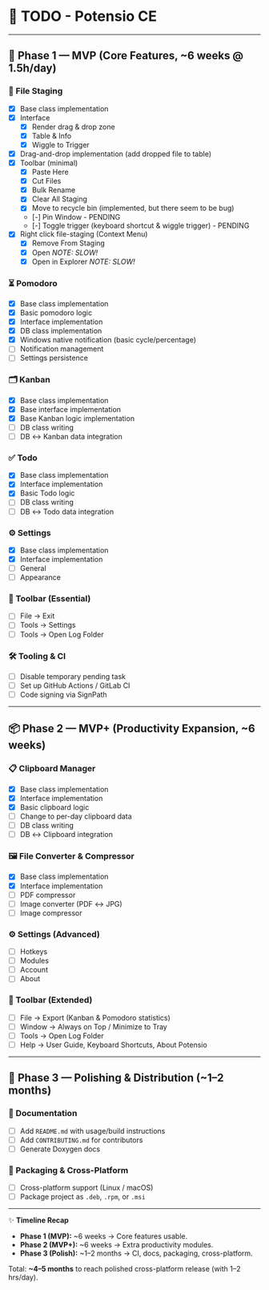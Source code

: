 # 📝 TODO - Potensio CE

---

## 🚀 Phase 1 — MVP (Core Features, ~6 weeks @ 1.5h/day)

### 📂 File Staging
- [X] Base class implementation  
- [X] Interface  
  - [X] Render drag & drop zone  
  - [X] Table & Info  
  - [X] Wiggle to Trigger 
- [X] Drag-and-drop implementation (add dropped file to table)
- [X] Toolbar (minimal)  
  - [X] Paste Here
  - [X] Cut Files
  - [X] Bulk Rename
  - [X] Clear All Staging
  - [X] Move to recycle bin (implemented, but there seem to be bug)
  - [-] Pin Window - PENDING
  - [-] Toggle trigger (keyboard shortcut & wiggle trigger) - PENDING
- [X] Right click file-staging (Context Menu)
  - [X] Remove From Staging
  - [X] Open *NOTE: SLOW!*
  - [X] Open in Explorer *NOTE: SLOW!*
	
### ⏳ Pomodoro
- [X] Base class implementation  
- [X] Basic pomodoro logic  
- [X] Interface implementation  
- [X] DB class implementation  
- [X] Windows native notification (basic cycle/percentage)  
- [ ] Notification management
- [ ] Settings persistence  

### 🗂️ Kanban
- [X] Base class implementation  
- [X] Base interface implementation  
- [X] Base Kanban logic implementation  
- [ ] DB class writing  
- [ ] DB ↔ Kanban data integration  

### ✅ Todo
- [X] Base class implementation  
- [X] Interface implementation  
- [X] Basic Todo logic  
- [ ] DB class writing  
- [ ] DB ↔ Todo data integration  

### ⚙️ Settings
- [X] Base class implementation  
- [X] Interface implementation  
- [ ] General  
- [ ] Appearance  

### 🧰 Toolbar (Essential)
- [ ] File → Exit  
- [ ] Tools → Settings  
- [ ] Tools → Open Log Folder

### 🛠️ Tooling & CI
- [ ] Disable temporary pending task
- [ ] Set up GitHub Actions / GitLab CI  
- [ ] Code signing  via SignPath

---

## 📦 Phase 2 — MVP+ (Productivity Expansion, ~6 weeks)

### 📋 Clipboard Manager
- [X] Base class implementation  
- [X] Interface implementation  
- [X] Basic clipboard logic  
- [ ] Change to per-day clipboard data  
- [ ] DB class writing  
- [ ] DB ↔ Clipboard integration  

### 🖼️ File Converter & Compressor
- [X] Base class implementation  
- [X] Interface implementation  
- [ ] PDF compressor  
- [ ] Image converter (PDF ↔ JPG)  
- [ ] Image compressor  

### ⚙️ Settings (Advanced)
- [ ] Hotkeys  
- [ ] Modules  
- [ ] Account  
- [ ] About  

### 🧰 Toolbar (Extended)
- [ ] File → Export (Kanban & Pomodoro statistics)  
- [ ] Window → Always on Top / Minimize to Tray  
- [ ] Tools → Open Log Folder  
- [ ] Help → User Guide, Keyboard Shortcuts, About Potensio  

---

## 🎨 Phase 3 — Polishing & Distribution (~1–2 months)

### 📖 Documentation
- [ ] Add `README.md` with usage/build instructions  
- [ ] Add `CONTRIBUTING.md` for contributors  
- [ ] Generate Doxygen docs  

### 🚀 Packaging & Cross-Platform
- [ ] Cross-platform support (Linux / macOS)  
- [ ] Package project as `.deb`, `.rpm`, or `.msi`  

---

✨ **Timeline Recap**  
- **Phase 1 (MVP):** ~6 weeks → Core features usable.  
- **Phase 2 (MVP+):** ~6 weeks → Extra productivity modules.  
- **Phase 3 (Polish):** ~1–2 months → CI, docs, packaging, cross-platform.  

Total: **~4–5 months** to reach polished cross-platform release (with 1–2 hrs/day).  
